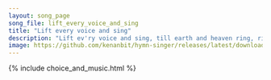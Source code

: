 ```yaml
---
layout: song_page
song_file: lift_every_voice_and_sing
title: "Lift every voice and sing"
description: "Lift ev'ry voice and sing, till earth and heaven ring, ring with the harmonies of liberty. Let our rejoicing rise high as the list'ning skies, let it ... english theist 4part chords"
image: https://github.com/kenanbit/hymn-singer/releases/latest/download/lift_every_voice_and_sing-trad.png
---
```


{% include choice_and_music.html %}